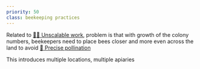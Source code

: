 ```yaml
---
priority: 50
class: beekeeping practices
---
```



Related to [💪🏻 Unscalable work](💪🏻%20Unscalable%20work.md), problem is that with growth of the colony numbers, beekeepers need to place bees closer and more even across the land to avoid [🌻 Precise pollination](🌻%20Precise%20pollination.md)

This introduces multiple locations, multiple apiaries
